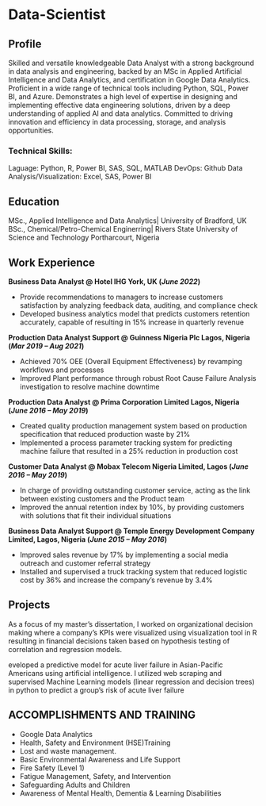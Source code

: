 # Data-Scientist

## Profile
Skilled and versatile knowledgeable Data Analyst with a strong background in data analysis and engineering, backed by an MSc in Applied Artificial Intelligence and Data Analytics, and certification in Google Data Analytics. Proficient in a wide range of technical tools including Python, SQL, Power BI, and Azure. Demonstrates a high level of expertise in designing and implementing effective data engineering solutions, driven by a deep understanding of applied AI and data analytics. Committed to driving innovation and efficiency in data processing, storage, and analysis opportunities.

### Technical Skills:
Laguage: Python, R, Power BI, SAS, SQL, MATLAB
DevOps: Github
Data Analysis/Visualization: Excel, SAS, Power BI

## Education
MSc., Applied Intelligence and Data Analytics| University of Bradford, UK
BSc., Chemical/Petro-Chemical Enginerring| Rivers State University of Science and Technology Portharcourt, Nigeria

## Work Experience
**Business Data Analyst @ Hotel IHG York, UK (_June 2022_)**
- Provide recommendations to managers to increase customers satisfaction by analyzing feedback data, auditing, and compliance check
- Developed business analytics model that predicts customers retention accurately, capable of resulting in 15% increase in quarterly revenue
  
**Production Data Analyst Support @ Guinness Nigeria Plc Lagos, Nigeria (_Mar 2019 – Aug 2021_)**
- Achieved 70% OEE (Overall Equipment Effectiveness) by revamping workflows and processes
- Improved Plant performance through robust Root Cause Failure Analysis investigation to resolve machine downtime
  
**Production Data Analyst @ Prima Corporation Limited Lagos, Nigeria (_June 2016 – May 2019_)**
- Created quality production management system based on production specification that reduced production waste by 21%
- Implemented a process parameter tracking system for predicting machine failure that resulted in a 25% reduction in production cost
  
**Customer Data Analyst @ Mobax Telecom Nigeria Limited, Lagos (_June 2016 – May 2019_)**
- In charge of providing outstanding customer service, acting as the link between existing customers and the Product team
- Improved the annual retention index by 10%, by providing customers with solutions that fit their individual situations
  
**Business Data Analyst Support @ Temple Energy Development Company Limited, Lagos, Nigeria (_June 2015 – May 2016_)**
- Improved sales revenue by 17% by implementing a social media outreach and customer referral strategy
- Installed and supervised a truck tracking system that reduced logistic cost by 36% and increase the company’s revenue by 3.4%

## Projects
As a focus of my master’s dissertation, I worked on organizational decision making where a company’s KPIs were visualized using visualization 
tool in R resulting in financial decisions taken based on hypothesis testing of correlation and regression models.    

eveloped a predictive model for acute liver failure in Asian-Pacific Americans using artificial intelligence. I utilized web scraping and 
supervised Machine Learning models (linear regression and decision trees) in python to predict a group’s risk of acute liver failure

## ACCOMPLISHMENTS AND TRAINING
- Google Data Analytics
- Health, Safety and Environment (HSE)Training
- Lost and waste management.
- Basic Environmental Awareness and Life Support
- Fire Safety (Level 1)
- Fatigue Management, Safety, and Intervention
- Safeguarding Adults and Children
- Awareness of Mental Health, Dementia & Learning Disabilities
